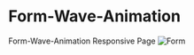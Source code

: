 # Form-Wave-Animation
Form-Wave-Animation Responsive Page 
![Form](https://github.com/kartikmanda/Form-Wave-Animation/assets/125468266/25ccb67d-18f2-4fc8-87da-15d58eb69414)
